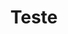 ---
layout: encrypted
title: "Teste"

encrypted: e5a92905764a368ce827944687d58653721782e306d0eea152713450db25654bU2FsdGVkX18ZTXhC18mCxKRk/zIfPfYs6XyOIiOYrg47SDZZ5bLhj9tmA0ssoNq5er3qkIujLffc8lipL1r6ri5QZwXUAA9B6tC7IuGBkx6zPbCmhTJq6c51Siy0qu1cEDJM+wDJv5tZNRHneRzjI0k9pm02R91gBPOQAO57oPEg9KC5FZOBRPI/H9l5zsghcrbVKqxH7FMSzC0H3HQloIKZ/ny3Fn9OcvYqy240Nj7pcZ5yIptLqelehE+us5oZhmsBEoE4t2JnWcJWqZHSWSeaWPxP/IMjwDNjOtvb1Wnl/TDT+56k2rWYn7bze/m8GsxzfnkfVHQqBTKM8qWJkw==
---